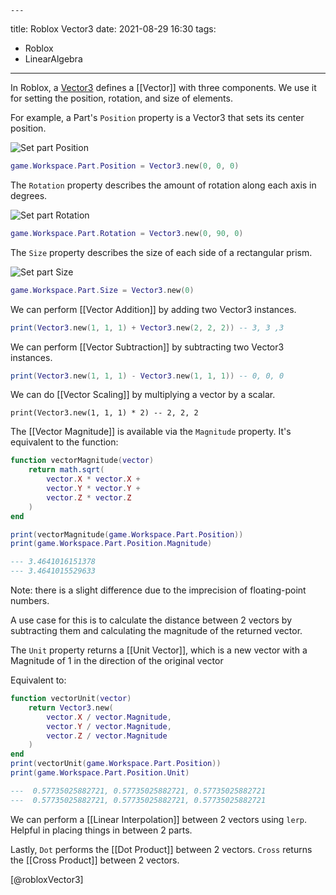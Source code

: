 	---
title: Roblox Vector3
date: 2021-08-29 16:30
tags:
  - Roblox
  - LinearAlgebra
---

In Roblox, a [Vector3](https://developer.roblox.com/en-us/api-reference/datatype/Vector3) defines a [[Vector]] with three components. We use it for setting the position, rotation, and size of elements.

For example, a Part's `Position` property is a Vector3 that sets its center position.

![Set part Position](/_media/roblox-set-part-position-vector3.gif)

```lua
game.Workspace.Part.Position = Vector3.new(0, 0, 0)
```

The `Rotation` property describes the amount of rotation along each axis in degrees.

![Set part Rotation](/_media/roblox-set-part-rotation-vector3.gif)

```lua
game.Workspace.Part.Rotation = Vector3.new(0, 90, 0)
```

The `Size` property describes the size of each side of a rectangular prism.

![Set part Size](/_media/roblox-set-part-size-vector3.gif)

```lua
game.Workspace.Part.Size = Vector3.new(0)
```

We can perform [[Vector Addition]] by adding two Vector3 instances.

```lua
print(Vector3.new(1, 1, 1) + Vector3.new(2, 2, 2)) -- 3, 3 ,3
```

We can perform [[Vector Subtraction]] by subtracting two Vector3 instances.

```lua
print(Vector3.new(1, 1, 1) - Vector3.new(1, 1, 1)) -- 0, 0, 0
```

We can do [[Vector Scaling]] by multiplying a vector by a scalar.

```
print(Vector3.new(1, 1, 1) * 2) -- 2, 2, 2
```

The [[Vector Magnitude]] is available via the `Magnitude` property.  It's equivalent to the function:

```lua
function vectorMagnitude(vector)
    return math.sqrt(
        vector.X * vector.X +
        vector.Y * vector.Y +
        vector.Z * vector.Z
    )
end

print(vectorMagnitude(game.Workspace.Part.Position))
print(game.Workspace.Part.Position.Magnitude)

--- 3.4641016151378
--- 3.4641015529633 
```

Note: there is a slight difference due to the imprecision of floating-point numbers.

A use case for this is to calculate the distance between 2 vectors by subtracting them and calculating the magnitude of the returned vector.

The `Unit` property returns a [[Unit Vector]], which is a new vector with a Magnitude of 1 in the direction of the original vector

Equivalent to:

```lua
function vectorUnit(vector)
    return Vector3.new(
        vector.X / vector.Magnitude,
        vector.Y / vector.Magnitude,
        vector.Z / vector.Magnitude
    )
end
print(vectorUnit(game.Workspace.Part.Position))
print(game.Workspace.Part.Position.Unit)

---  0.57735025882721, 0.57735025882721, 0.57735025882721
---  0.57735025882721, 0.57735025882721, 0.57735025882721
```

We can perform a [[Linear Interpolation]] between 2 vectors using `lerp`. Helpful in placing things in between 2 parts.

Lastly, `Dot` performs the [[Dot Product]] between 2 vectors. `Cross` returns the [[Cross Product]] between 2 vectors.

[@robloxVector3]
